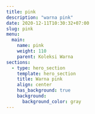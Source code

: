 ```yaml
---
title: pink
description: "warna pink"
date: 2020-12-11T10:30:32+07:00
slug: pink
menu:
  main:
    name: pink
    weight: 110
    parent: Koleksi Warna
sections:
  - type: hero_section
    template: hero_section
    title: Warna pink
    align: center
    has_background: true
    background:
      background_color: gray
---
```


